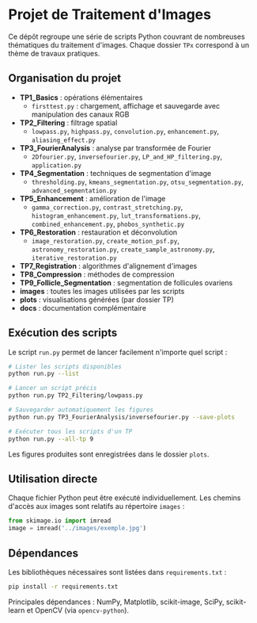 # Projet de Traitement d'Images

Ce dépôt regroupe une série de scripts Python couvrant de nombreuses thématiques du traitement d'images. Chaque dossier `TPx` correspond à un thème de travaux pratiques.

## Organisation du projet

- **TP1_Basics** : opérations élémentaires
  - `firsttest.py` : chargement, affichage et sauvegarde avec manipulation des canaux RGB
- **TP2_Filtering** : filtrage spatial
  - `lowpass.py`, `highpass.py`, `convolution.py`, `enhancement.py`, `aliasing_effect.py`
- **TP3_FourierAnalysis** : analyse par transformée de Fourier
  - `2Dfourier.py`, `inversefourier.py`, `LP_and_HP_filtering.py`, `application.py`
- **TP4_Segmentation** : techniques de segmentation d'image
  - `thresholding.py`, `kmeans_segmentation.py`, `otsu_segmentation.py`, `advanced_segmentation.py`
- **TP5_Enhancement** : amélioration de l'image
  - `gamma_correction.py`, `contrast_stretching.py`, `histogram_enhancement.py`, `lut_transformations.py`, `combined_enhancement.py`, `phobos_synthetic.py`
- **TP6_Restoration** : restauration et déconvolution
  - `image_restoration.py`, `create_motion_psf.py`, `astronomy_restoration.py`, `create_sample_astronomy.py`, `iterative_restoration.py`
- **TP7_Registration** : algorithmes d'alignement d'images
- **TP8_Compression** : méthodes de compression
- **TP9_Follicle_Segmentation** : segmentation de follicules ovariens
- **images** : toutes les images utilisées par les scripts
- **plots** : visualisations générées (par dossier TP)
- **docs** : documentation complémentaire

## Exécution des scripts

Le script `run.py` permet de lancer facilement n'importe quel script :

```bash
# Lister les scripts disponibles
python run.py --list

# Lancer un script précis
python run.py TP2_Filtering/lowpass.py

# Sauvegarder automatiquement les figures
python run.py TP3_FourierAnalysis/inversefourier.py --save-plots

# Exécuter tous les scripts d'un TP
python run.py --all-tp 9
```

Les figures produites sont enregistrées dans le dossier `plots`.

## Utilisation directe

Chaque fichier Python peut être exécuté individuellement. Les chemins d'accès aux images sont relatifs au répertoire `images` :

```python
from skimage.io import imread
image = imread('../images/exemple.jpg')
```

## Dépendances

Les bibliothèques nécessaires sont listées dans `requirements.txt` :

```bash
pip install -r requirements.txt
```

Principales dépendances : NumPy, Matplotlib, scikit-image, SciPy, scikit-learn et OpenCV (via `opencv-python`).


